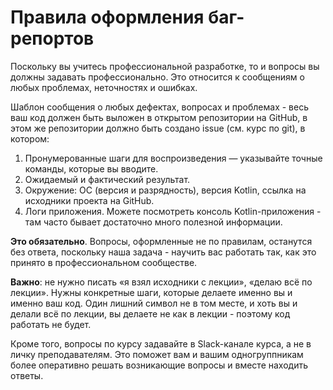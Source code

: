# Правила оформления баг-репортов

Поскольку вы учитесь профессиональной разработке, то и вопросы вы должны задавать профессионально. Это относится к сообщениям о любых проблемах, неточностях и ошибках.

Шаблон сообщения о любых дефектах, вопросах и проблемах - весь ваш код должен быть выложен в открытом репозитории на GitHub, в этом же репозитории должно быть создано issue (см. курс по git), в котором:
1. Пронумерованные шаги для воспроизведения — указывайте точные команды, которые вы вводите.
1. Ожидаемый и фактический результат.
1. Окружение: ОС (версия и разрядность), версия Kotlin, ссылка на исходники проекта на GitHub.
1. Логи приложения. Можете посмотреть консоль Kotlin-приложения - там часто бывает достаточно много полезной информации.

**Это обязательно**. Вопросы, оформленные не по правилам, останутся без ответа, поскольку наша задача - научить вас работать так, как это принято в профессиональном сообществе.

**Важно**: не нужно писать «я взял исходники с лекции», «делаю всё по лекции». Нужны конкретные шаги, которые делаете именно вы и именно ваш код. Один лишний символ не в том месте, и хоть вы и делали всё по лекции, вы делаете не как в лекции - поэтому код работать не будет.

Кроме того, вопросы по курсу задавайте в Slack-канале курса, а не в личку преподавателям. Это поможет вам и вашим одногруппникам более оперативно решать возникающие вопросы и вместе находить ответы.